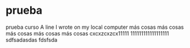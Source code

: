 # prueba
prueba curso
A line I wrote on my local computer
más cosas
más cosas
más cosas
más cosas
más cosas
cxcxzcxzcx11111
111111111111111111
sdfsadasdas
fdsfsda